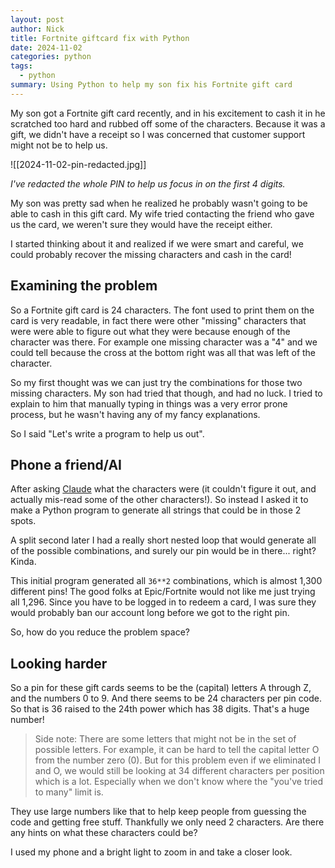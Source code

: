 ```yaml
---
layout: post
author: Nick
title: Fortnite giftcard fix with Python
date: 2024-11-02
categories: python
tags:
  - python
summary: Using Python to help my son fix his Fortnite gift card
---
```


My son got a Fortnite gift card recently, and in his excitement to cash it in he scratched too hard and rubbed off some of the characters. Because it was a gift, we didn't have a receipt so I was concerned that customer support might not be to help us.

![[2024-11-02-pin-redacted.jpg]]

_I've redacted the whole PIN to help us focus in on the first 4 digits._

My son was pretty sad when he realized he probably wasn't going to be able to cash in this gift card. My wife tried contacting the friend who gave us the card, we weren't sure they would have the receipt either.

I started thinking about it and realized if we were smart and careful, we could probably recover the missing characters and cash in the card!

## Examining the problem
So a Fortnite gift card is 24 characters. The font used to print them on the card is very readable, in fact there were other "missing" characters that were were able to figure out what they were because enough of the character was there. For example one missing character was a "4" and we could tell because the cross at the bottom right was all that was left of the character.

So my first thought was we can just try the combinations for those two missing characters. My son had tried that though, and had no luck. I tried to explain to him that manually typing in things was a very error prone process, but he wasn't having any of my fancy explanations.

So I said "Let's write a program to help us out".

## Phone a friend/AI
After asking [Claude](https://claude.ai) what the characters were (it couldn't figure it out, and actually mis-read some of the other characters!). So instead I asked it to make a Python program to generate all strings that could be in those 2 spots.

A split second later I had a really short nested loop that would generate all of the possible combinations, and surely our pin would be in there... right? Kinda.

This initial program generated all `36**2` combinations, which is almost 1,300 different pins! The good folks at Epic/Fortnite would not like me just trying all 1,296. Since you have to be logged in to redeem a card, I was sure they would probably ban our account long before we got to the right pin.

So, how do you reduce the problem space?

## Looking harder
So a pin for these gift cards seems to be the (capital) letters A through Z, and the numbers 0 to 9. And there seems to be 24 characters per pin code. So that is 36 raised to the 24th power which has 38 digits. That's a huge number!

> Side note: There are some letters that might not be in the set of possible letters. For example, it can be hard to tell the capital letter O from the number zero (0). But for this problem even if we eliminated I and O, we would still be looking at 34 different characters per position which is a lot. Especially when we don't know where the "you've tried to many" limit is.

They use large numbers like that to help keep people from guessing the code and getting free stuff. Thankfully we only need 2 characters. Are there any hints on what these characters could be?

I used my phone and a bright light to zoom in and take a closer look.
